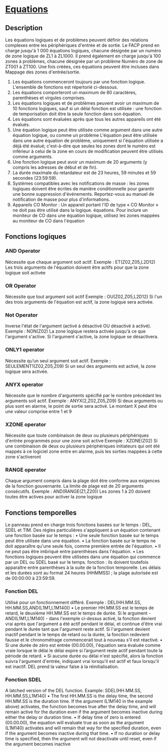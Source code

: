 # [Equations](readme.md)

## Description

Les équations logiques et de problèmes peuvent définir des relations complexes entre les périphériques d'entrée et de sortie.
Le FACP prend en charge jusqu'à 1 000 équations logiques, chacune désignée par un numéro de zone logique de
ZL1 à ZL1000. Il prend également en charge jusqu'à 100 zones à problèmes, chacune désignée par un problème
Numéro de zone de ZT001 à ZT100. Une fois créées, ces équations peuvent être incluses dans
Mappage des zones d'entrée/sortie.

1. Les équations commenceront toujours par une fonction logique. L'ensemble de fonctions est répertorié ci-dessous.
2. Les équations comporteront un maximum de 80 caractères, parenthèses et virgules comprises.
3. Les équations logiques et de problèmes peuvent avoir un maximum de 10 fonctions logiques, sauf si un délai
fonction est utilisée : une fonction de temporisation doit être la seule fonction dans son équation.
4. Les équations sont évaluées après que tous les autres appareils ont été évalués.
5. Une équation logique peut être utilisée comme argument dans une autre équation logique, ou comme un problème
L'équation peut être utilisée dans une autre équation de problème, uniquement si l'équation utilisée a déjà été
évalué; c'est-à-dire que seules les zones dont le numéro est inférieur à celui de la zone en cours de modification peuvent être
utilisés comme arguments.
6. Une fonction logique peut avoir un maximum de 20 arguments (y compris les adresses de début et de fin).
7. La durée maximale du retardateur est de 23 heures, 59 minutes et 59 secondes (23:59:59).
8. Systèmes compatibles avec les notifications de masse : les zones logiques doivent être écrites de manière conditionnelle pour garantir une bonne
suppression d'événements. Reportez-vous au manuel de notification de masse pour plus d'informations.
9. Appareils CO Monitor : Un appareil portant l'ID de type « CO Monitor » ne doit pas être utilisé dans la logique.
équations. Pour inclure un moniteur de CO dans une équation logique, utilisez les zones mappées au moniteur de CO
dans l'équation

## Fonctions logiques

### AND Operator

Nécessite que chaque argument soit actif.
Exemple : ET(Z02,Z05,L2D12)
Les trois arguments de l'équation doivent être actifs pour que la zone logique soit activée

### OR Operator

Nécessite que tout argument soit actif
Exemple : OU(Z02,Z05,L2D12)
Si l'un des trois arguments de l'équation est actif, la zone logique sera activée.

### Not Operator

Inverse l'état de l'argument (activé à désactivé OU désactivé à activé).
Exemple : NON(Z02)
La zone logique restera activée jusqu'à ce que l'argument s'active.
Si l'argument s'active, la zone logique se désactivera.

### ONLY1 operator

Nécessite qu’un seul argument soit actif.
Exemple : SEULEMENT1(Z02,Z05,Z09)
Si un seul des arguments est activé, la zone logique sera activée.

### ANYX operator

Nécessite que le nombre d'arguments spécifié par le nombre précédant les arguments soit actif.
Exemple : ANYX(2,Z02,Z05,Z09)
Si deux arguments ou plus sont en alarme, le point de sortie sera activé.
Le montant X peut être une valeur comprise entre 1 et 9

### XZONE operator

Nécessite que toute combinaison de deux ou plusieurs périphériques d'entrée programmés pour une zone soit active
Exemple : XZONE(Z02)
Si une combinaison de deux ou plusieurs périphériques initiateurs qui ont été mappés à ce logiciel
zone entre en alarme, puis les sorties mappées à cette zone s'activeront

### RANGE operator

Chaque argument compris dans la plage doit être conforme aux exigences de la fonction gouvernante.
La limite de plage est de 20 arguments consécutifs.
Exemple : AND(RANGE(Z1,Z20))
Les zones 1 à 20 doivent toutes être actives pour activer la zone logique

## Fonctions temporelles

Le panneau prend en charge trois fonctions basées sur le temps : DEL, SDEL et TIM. Des règles particulières s'appliquent à un
équation contenant une fonction basée sur le temps :
• Une seule fonction basée sur le temps peut être utilisée dans une équation.
• La fonction basée sur le temps ne doit apparaître qu'une seule fois, comme première entrée de l'équation.
• Il ne peut pas être imbriqué entre parenthèses dans l'équation.
• Les fonctions logiques peuvent être utilisées dans une équation qui commence par un DEL ou SDEL basé sur le temps.
fonction : ils doivent toutefois apparaître entre parenthèses à la suite de la fonction temporelle.
Les délais et les durées sont au format 24 heures (HHMMSS) ; la plage autorisée est de 00:00:00 à
23:59:59.

### Fonction DEL

Utilisé pour un fonctionnement différé.
Exemple : DEL(HH.MM.SS, HH.MM.SS,AND(L1M1,L1M140))
• Le premier HH.MM.SS est le temps de retard, le deuxième HH.MM.SS est le temps de durée. Si le
argument - AND(L1M1,L1M140) - dans l'exemple ci-dessus activé, la fonction devient
vrai après que l'argument a été actif pendant le délai, et continue d'être vrai pendant le
durée tant que l'argument reste actif. Si l'argument devient inactif pendant le
le temps de retard ou la durée, la fonction redevient fausse et le chronométrage commencerait tout
à nouveau s'il est réactivé.
• Si une durée de zéro est entrée (00.00.00), l'équation sera évaluée comme vraie lorsque le délai
le délai expire si l’argument reste actif pendant toute la période de retard.
• Si aucune durée ou délai n'est spécifié, alors la fonction suivra l'argument d'entrée,
indiquant vrai lorsqu'il est actif et faux lorsqu'il est inactif. DEL prend la valeur false
à la réinitialisation.

### Fonction SDEL

A latched version of the DEL function.
Example: SDEL(HH.MM.SS, HH.MM.SS,L1M140)
• The first HH.MM.SS is the delay time, the second HH.MM.SS is the duration time. If the
argument (L1M140 in the example above) activates, the function becomes true after the
delay time, and will remain active for the duration even if the argument becomes inactive
during either the delay or duration time.
• If delay time of zero is entered (00.00.00), the equation will evaluate true as soon as the
argument (L1M140) activates and will remain that way for the specified duration, even if
the argument becomes inactive during that time.
• If no duration or delay time is specified, then the argument will not deactivate until reset,
even if the argument becomes inactive

